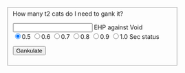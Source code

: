 <style>
form {
    width: 400px;
}
</style>

<script>
function getRadios(name) {
    var val;
	var radios = document.getElementsByName(name);
	for (var i = 0, length = radios.length; i < length; i++) {
        if (radios[i].checked) {
            val = radios[i].value;
            break;
        }
    }
	return val;
}

function compute(form) {
    var ehp = parseInt(form.ehp.value,10);
    var secstatus = getRadios('security');
	var shipsNeeded;
	var volleysNeeded;
	
	shipVolley = 1484; //t2 null hot
	shipROF = 2; //gun cycle time
	shipsNeeded = Math.ceil(ehp/(shipVolley*(Math.ceil(secstatus/shipROF))));
	volleysNeeded = Math.ceil(ehp/(shipsNeeded*shipVolley));
	alert("You will need " + shipsNeeded + " t2 catalysts doing " + volleysNeeded + " volleys to destroy the target");
}
</script>

<form action="#" method="post" class="gankulator" id="gankulator">
<fieldset>
<label>How many t2 cats do I need to gank it?</label>
<p>
<label><input type="text" name="ehp" /> EHP against Void</label><br>
<label><input type="radio" name="security" value="19" checked />0.5</label>
<label><input type="radio" name="security" value="14" />0.6</label>
<label><input type="radio" name="security" value="10" />0.7</label>
<label><input type="radio" name="security" value="7" />0.8</label>
<label><input type="radio" name="security" value="6" />0.9</label>
<label><input type="radio" name="security" value="6" />1.0</label>
<label>Sec status</label>
</p>
<p><button type="button" onclick="compute(this.form)" name="getVal">Gankulate</button></p>
</fieldset>
</form>

